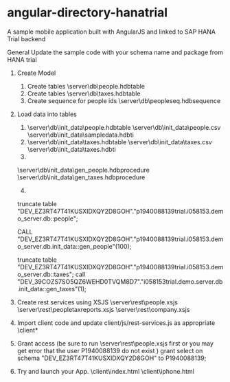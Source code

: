 # angular-directory-hanatrial
A sample mobile application built with AngularJS and linked to SAP HANA Trial backend

General
Update the sample code with your schema name and package from HANA trial

1. Create Model
	1. Create tables \server\db\people.hdbtable
	2. Create tables \server\db\taxes.hdbtable
	3. Create sequence for people ids \server\db\peopleseq.hdbsequence

2. Load data into tables
	1. \server\db\init_data\people.hdbtable
	\server\db\init_data\people.csv 
	\server\db\init_data\sampledata.hdbti
	2. \server\db\init_data\taxes.hdbtable
	 \server\db\init_data\taxes.csv 
	 \server\db\init_data\taxes.hdbti
	3.
	\server\db\init_data\gen_people.hdbprocedure
	\server\db\init_data\gen_taxes.hdbprocedure

	4.
	truncate table "DEV_EZ3RT47T41KUSXIDXQY2D8GOH"."p1940088139trial.i058153.demo_server.db::people";

	CALL "DEV_EZ3RT47T41KUSXIDXQY2D8GOH"."p1940088139trial.i058153.demo_server.db.init_data::gen_people"(100);
	
	truncate table "DEV_EZ3RT47T41KUSXIDXQY2D8GOH"."p1940088139trial.i058153.demo_server.db::taxes";
	call "DEV_39COZS7SO5QZ6WEHD0TVQM8D7"."i058153trial.demo.server.db.init_data::gen_taxes"(1); 

3. Create rest services using XSJS
	\server\rest\people.xsjs
	\server\rest\peopletaxreports.xsjs
	\server\rest\company.xsjs

4. Import client code and update client/js/rest-services.js as appropriate
	\client\*

5. Grant access (be sure to run \server\rest\people.xsjs first or you may get error that the user P1940088139 do not exist )
        grant select on schema "DEV_EZ3RT47T41KUSXIDXQY2D8GOH" to P1940088139;


6. Try and launch your App.
	\client\index.html
	\client\iphone.html 
 
